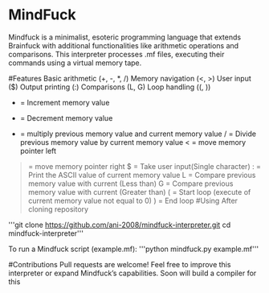 # MindFuck
Mindfuck is a minimalist, esoteric programming language that extends Brainfuck with additional functionalities like arithmetic operations and comparisons. This interpreter processes .mf files, executing their commands using a virtual memory tape.

#Features
Basic arithmetic (+, -, *, /)
Memory navigation (<, >)
User input ($)
Output printing (:)
Comparisons (L, G)
Loop handling ((, ))

+ = Increment memory value
- = Decrement memory value
* = multiply previous memory value and current memory value
/ = Divide previous memory value by current memory value
< = move memory pointer left
> = move memory pointer right
$ = Take user input(Single character)
: = Print the ASCII value of current memory value
L = Compare previous memory value with current (Less than)
G = Compare previous memory value with current (Greater than)
( = Start loop (execute of current memory value not equal to 0)
) = End loop
#Using 
After cloning repository

'''git clone https://github.com/ani-2008/mindfuck-interpreter.git
cd mindfuck-interpreter'''

To run a Mindfuck script (example.mf):
'''python mindfuck.py example.mf'''

#Contributions
Pull requests are welcome! Feel free to improve this interpreter or expand Mindfuck’s capabilities.
Soon will build a compiler for this
